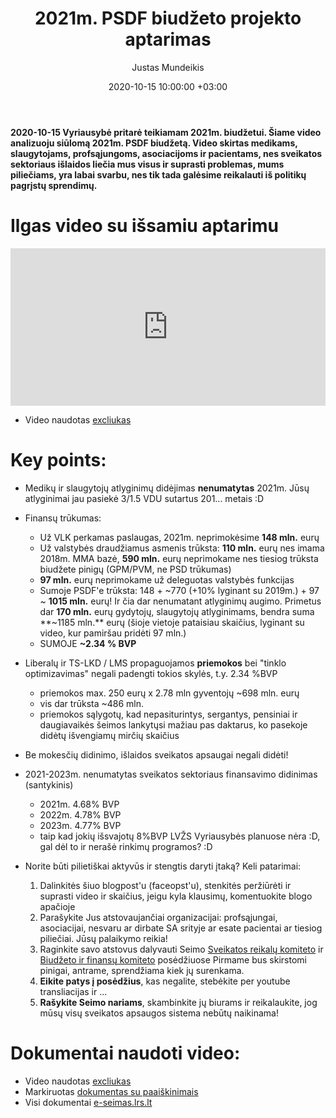 ﻿---
title: 2021m. PSDF biudžeto projekto aptarimas
date: 2020-10-15 10:00:00 +03:00
author: Justas Mundeikis
layout: post
comments: true
citation: true
image:  /assets/2020/10/15/psdf_aptarimas.png
thumbnail: /assets/2020/10/15/thumb.psdf_aptarimas.png
categories:
  - Biudžetas
tags:
  - 2021m. biudžetas
  - PSDF
  - Sveikatos apsauga
---
**2020-10-15 Vyriausybė pritarė teikiamam 2021m. biudžetui. Šiame video analizuoju siūlomą 2021m. PSDF biudžetą. Video skirtas medikams, slaugytojams, profsąjungoms, asociacijoms ir pacientams, nes sveikatos sektoriaus išlaidos liečia mus visus ir suprasti problemas, mums piliečiams, yra labai svarbu, nes tik tada galėsime reikalauti iš politikų pagrįstų sprendimų.**<!--more-->

# Ilgas video su išsamiu aptarimu

<div style="position: relative; overflow: hidden; padding-top: 50%;"><iframe style="position: absolute; top: 0;left: 0; width: 100%; height: 100%;border: 0;" src="https://www.youtube.com/embed/bZdfCfWy8dc" frameborder='0' scrolling='no' allowfullscreen></iframe></div>

* Video naudotas [excliukas](/assets/2020/10/15/2021_PSDF_biudžetas/biudzeto_analuzes_santrauka.ods)

# Key points:

* Medikų ir slaugytojų atlyginimų didėjimas **nenumatytas** 2021m. Jūsų atlyginimai jau pasiekė 3/1.5 VDU sutartus 201... metais :D

* Finansų trūkumas:
  * Už VLK perkamas paslaugas, 2021m. neprimokėsime **148 mln.** eurų
  * Už valstybės draudžiamus asmenis trūksta: **110 mln.** eurų nes imama 2018m. MMA bazė, **590 mln.** eurų neprimokame nes tiesiog trūksta biudžete pinigų (GPM/PVM, ne PSD trūkumas)
  * **97 mln.** eurų neprimokame už deleguotas valstybės funkcijas
  * Sumoje PSDF'e trūksta: 148 + ~770 (+10% lyginant su 2019m.) + 97 ~ **1015 mln.** eurų! Ir čia dar nenumatant atlyginimų augimo. Primetus dar **170 mln.** eurų gydytojų, slaugytojų atlyginimams, bendra suma **~1185 mln.** eurų (šioje vietoje pataisiau skaičius, lyginant su video, kur pamiršau pridėti 97 mln.)
  * SUMOJE **~2.34 % BVP**

* Liberalų ir TS-LKD / LMS propaguojamos **priemokos** bei "tinklo optimizavimas" negali padengti tokios skylės, t.y. 2.34 %BVP
  * priemokos max. 250 eurų x 2.78 mln gyventojų ~698 mln. eurų
  * vis dar trūksta ~486 mln.
  * priemokos sąlygotų, kad nepasiturintys, sergantys, pensiniai ir daugiavaikės šeimos lankytųsi mažiau pas daktarus, ko pasekoje didėtų išvengiamų mirčių skaičius

* Be mokesčių didinimo, išlaidos sveikatos apsaugai negali didėti!
* 2021-2023m. nenumatytas sveikatos sektoriaus finansavimo didinimas (santykinis)
  * 2021m. 4.68% BVP
  * 2022m. 4.78% BVP
  * 2023m. 4.77% BVP
  * taip kad jokių išsvajotų 8%BVP LVŽS Vyriausybės planuose nėra :D, gal dėl to ir nerašė rinkimų programos? :D

* Norite būti pilietiškai aktyvūs ir stengtis daryti įtaką? Keli patarimai:

  1. Dalinkitės šiuo blogpost'u  (faceopst'u), stenkitės peržiūrėti ir  suprasti video ir skaičius, jeigu kyla klausimų, komentuokite blogo apačioje
  2. Parašykite Jus atstovaujančiai organizacijai: profsąjungai, asociacijai, nesvaru ar dirbate SA srityje ar esate pacientai ar tiesiog piliečiai. Jūsų palaikymo reikia!
  3. Raginkite savo atstovus dalyvauti Seimo [Sveikatos reikalų komiteto](https://www.lrs.lt/sip/portal.show?p_r=35821&p_k=1) ir [Biudžeto ir finansų komiteto](https://www.lrs.lt/sip/portal.show?p_r=35814&p_k=1) posėdžiuose Pirmame bus skirstomi pinigai, antrame, sprendžiama kiek jų surenkama.
  4. **Eikite patys į posėdžius**, kas negalite, stebėkite per youtube transliacijas ir ...
  5. **Rašykite Seimo nariams**, skambinkite jų biurams ir reikalaukite, jog mūsų visų sveikatos apsaugos sistema nebūtų naikinama!


# Dokumentai naudoti video:

* Video naudotas [excliukas](/assets/2020/10/15/2021_PSDF_biudžetas/biudzeto_analuzes_santrauka.ods)
* Markiruotas [dokumentas su paaiškinimais](/assets/2020/10/15/2021_PSDF_biudžetas/4.+PSDF+biudžeto+rodiklių+paaiškinimai.pdf)
* Visi dokumentai [e-seimas.lrs.lt](https://e-seimas.lrs.lt/portal/legalAct/lt/TAK/966997ac0ea411ebbedbd456d2fb030d?jfwid=1367feg58b)
